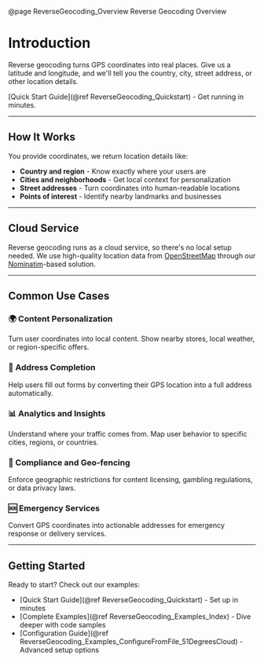 @page ReverseGeocoding_Overview Reverse Geocoding Overview

# Introduction

Reverse geocoding turns GPS coordinates into real places. Give us a latitude and longitude, and we'll tell you the country, city, street address, or other location details.

[Quick Start Guide](@ref ReverseGeocoding_Quickstart) - Get running in minutes.

---

## How It Works


You provide coordinates, we return location details like:

- **Country and region** - Know exactly where your users are
- **Cities and neighborhoods** - Get local context for personalization
- **Street addresses** - Turn coordinates into human-readable locations
- **Points of interest** - Identify nearby landmarks and businesses

---

## Cloud Service


Reverse geocoding runs as a cloud service, so there's no local setup needed. We use high-quality location data from [OpenStreetMap](https://www.openstreetmap.org/) through our [Nominatim](https://wiki.openstreetmap.org/wiki/Nominatim)-based solution.

---

## Common Use Cases


### 🌍 Content Personalization

Turn user coordinates into local content. Show nearby stores, local weather, or region-specific offers.

### 📝 Address Completion

Help users fill out forms by converting their GPS location into a full address automatically.

### 📊 Analytics and Insights

Understand where your traffic comes from. Map user behavior to specific cities, regions, or countries.

### 🚫 Compliance and Geo-fencing

Enforce geographic restrictions for content licensing, gambling regulations, or data privacy laws.

### 🆘 Emergency Services

Convert GPS coordinates into actionable addresses for emergency response or delivery services.

---

## Getting Started


Ready to start? Check out our examples:

- [Quick Start Guide](@ref ReverseGeocoding_Quickstart) - Set up in minutes
- [Complete Examples](@ref ReverseGeocoding_Examples_Index) - Dive deeper with code samples
- [Configuration Guide](@ref ReverseGeocoding_Examples_ConfigureFromFile_51DegreesCloud) - Advanced setup options

